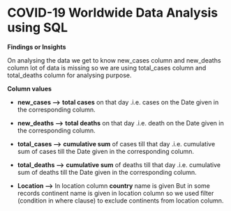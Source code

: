# COVID-19 Worldwide Data Analysis using SQL

**Findings or Insights**

On analysing the data we get to know new_cases column and new_deaths column lot of data is missing so we are using total_cases column and total_deaths column for analysing purpose.

**Column values**
- **new_cases -->**  **total cases** on that day
 .i.e. cases on the Date given in the corresponding column.

- **new_deaths -->**  **total deaths** on that day
 .i.e. death on the Date given in the corresponding column.

- **total_cases -->** **cumulative sum** of cases till that day 
.i.e. cumulative sum of cases till the Date given in the corresponding column.

- **total_deaths -->** **cumulative sum** of deaths till that day 
.i.e. cumulative sum of deaths till the Date given in the corresponding column.

- **Location -–>** In location column **country** name is given 
But in some records continent name is given in location column so we used filter (condition in where clause) to exclude continents from location column.

